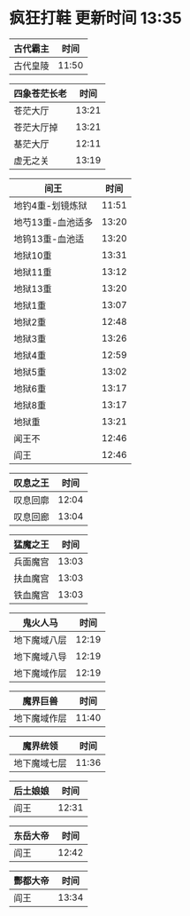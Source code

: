 # 疯狂打鞋 更新时间 13:35

| 古代霸主   | 时间    |
|--------|-------|
| 古代皇陵 | 11:50 |

| 四象苍茫长老   | 时间    |
|--------|-------|
| 苍茫大厅 | 13:21 |
| 苍茫大厅掉 | 13:21 |
| 基茫大厅 | 12:11 |
| 虚无之关 | 13:19 |

| 间王   | 时间    |
|--------|-------|
| 地钓4重-划镜炼狱 | 11:51 |
| 地芍13重-血池适多 | 13:20 |
| 地钨13重-血池适 | 13:20 |
| 地狱10重 | 13:31 |
| 地狱11重 | 13:12 |
| 地狱13重 | 13:20 |
| 地狱1重 | 13:07 |
| 地狱2重 | 12:48 |
| 地狱3重 | 13:26 |
| 地狱4重 | 12:59 |
| 地狱5重 | 13:02 |
| 地狱6重 | 13:17 |
| 地狱8重 | 13:17 |
| 地狱重 | 13:21 |
| 闻王不 | 12:46 |
| 阎王 | 12:46 |

| 叹息之王   | 时间    |
|--------|-------|
| 叹息回廓 | 12:04 |
| 叹息回廊 | 13:04 |

| 猛魔之王   | 时间    |
|--------|-------|
| 兵面魔宫 | 13:03 |
| 扶血魔宫 | 13:03 |
| 铁血魔宫 | 13:03 |

| 鬼火人马   | 时间    |
|--------|-------|
| 地下魔域八层 | 12:19 |
| 地下魔域八导 | 12:19 |
| 地下魔域作层 | 12:19 |

| 魔界巨兽   | 时间    |
|--------|-------|
| 地下魔域作层 | 11:40 |

| 魔界统领   | 时间    |
|--------|-------|
| 地下魔域七层 | 11:36 |

| 后土娘娘   | 时间    |
|--------|-------|
| 阎王 | 12:31 |

| 东岳大帝   | 时间    |
|--------|-------|
| 阎王 | 12:42 |

| 酆都大帝   | 时间    |
|--------|-------|
| 阎王 | 13:34 |